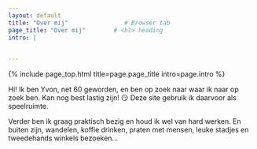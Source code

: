 ```yaml
---
layout: default
title: "Over mij"                # Browser tab
page_title: "Over mij"        # <h1> heading
intro: |
  

---
```


{% include page_top.html 
   title=page.page_title 
   intro=page.intro 
%}

<div class="custom-section">
  
<p>Hi! Ik ben Yvon, net 60 geworden, en ben op zoek naar waar ik naar op zoek ben. Kan nog best lastig zijn! &#128527; Deze site gebruik ik daarvoor als speelruimte.</p>

<p>Verder ben ik graag praktisch bezig en houd ik wel van hard werken. En buiten zijn, wandelen, koffie drinken, praten met mensen, leuke stadjes en tweedehands winkels bezoeken...</p>
  
</div>

